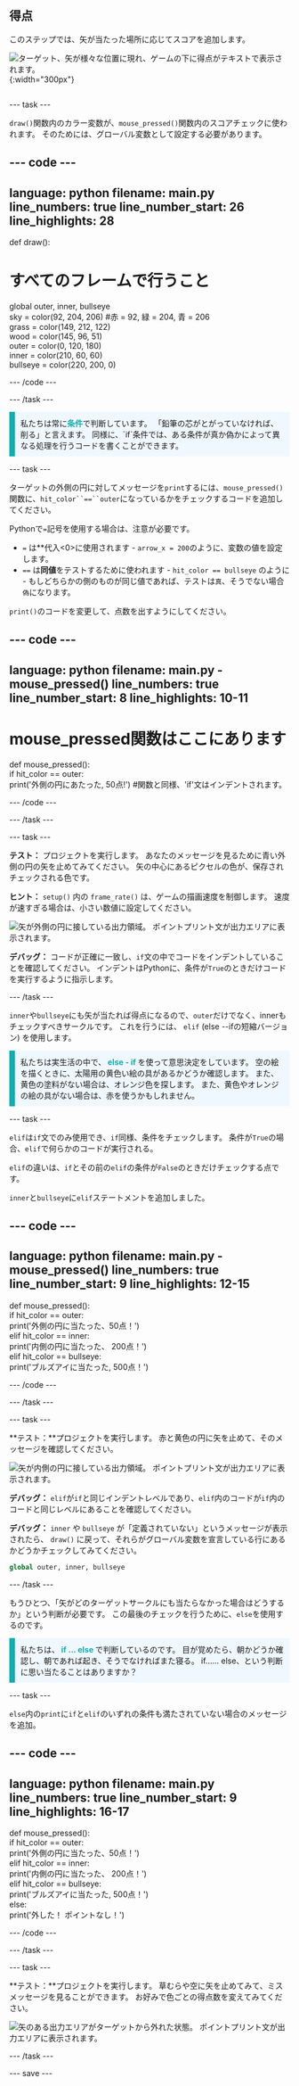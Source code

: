 ## 得点

<div style="display: flex; flex-wrap: wrap">
<div style="flex-basis: 200px; flex-grow: 1; margin-right: 15px;">
このステップでは、矢が当たった場所に応じてスコアを追加します。
</div>
<div>

![ターゲット、矢が様々な位置に現れ、ゲームの下に得点がテキストで表示されます。](images/points-scored.gif){:width="300px"}

</div>
</div>

--- task ---

`draw()`関数内のカラー変数が、`mouse_pressed()`関数内のスコアチェックに使われます。 そのためには、グローバル変数として設定する必要があります。

--- code ---
---
language: python filename: main.py line_numbers: true line_number_start: 26
line_highlights: 28
---

def draw():
# すべてのフレームで行うこと
  global outer, inner, bullseye    
sky = color(92, 204, 206) #赤 = 92, 緑 = 204, 青 = 206    
grass = color(149, 212, 122)    
wood = color(145, 96, 51)    
outer = color(0, 120, 180)    
inner = color(210, 60, 60)   
bullseye = color(220, 200, 0)

--- /code ---

--- /task ---

<p style="border-left: solid; border-width:10px; border-color: #0faeb0; background-color: aliceblue; padding: 10px;">
私たちは常に<span style="color: #0faeb0; font-weight: bold;">条件</span>で判断しています。 「鉛筆の芯がとがっていなければ、削る」と言えます。 同様に、`if`条件では、ある条件が真か偽かによって異なる処理を行うコードを書くことができます。
</p>

--- task ---

ターゲットの外側の円に対してメッセージを`print`するには、`mouse_pressed()`関数に、`hit_color``==``outer`になっているかをチェックするコードを追加してください。

Pythonで`=`記号を使用する場合は、注意が必要です。
 + `=` は**代入<0>に使用されます - `arrow_x = 200`のように、変数の値を設定します。</li>
 + `==` は**同値**をテストするために使われます - `hit_color == bullseye` のように - もしどちらかの側のものが同じ値であれば、テストは`真`、そうでない場合`偽`になります。</ul>

`print()`のコードを変更して、点数を出すようにしてください。

--- code ---
---
language: python filename: main.py - mouse_pressed() line_numbers: true line_number_start: 8
line_highlights: 10-11
---

# mouse_pressed関数はここにあります
def mouse_pressed():     
if hit_color == outer:      
print('外側の円にあたった, 50点!') #関数と同様、'if'文はインデントされます。

--- /code ---

--- /task ---

--- task ---

**テスト：** プロジェクトを実行します。 あなたのメッセージを見るために青い外側の円の矢を止めてみてください。 矢の中心にあるピクセルの色が、保存されチェックされる色です。

**ヒント：** `setup()` 内の `frame_rate()` は、ゲームの描画速度を制御します。 速度が速すぎる場合は、小さい数値に設定してください。

![矢が外側の円に接している出力領域。 ポイントプリント文が出力エリアに表示されます。](images/blue-points.png)

**デバッグ：** コードが正確に一致し、`if`文の中でコードをインデントしていることを確認してください。 インデントはPythonに、条件が`True`のときだけコードを実行するように指示します。

--- /task ---

`inner`や`bullseye`にも矢が当たれば得点になるので、`outer`だけでなく、innerもチェックすべきサークルです。 これを行うには、 `elif` (else --ifの短縮バージョン) を使用します。

<p style="border-left: solid; border-width:10px; border-color: #0faeb0; background-color: aliceblue; padding: 10px;">
私たちは実生活の中で、<span style="color: #0faeb0; font-weight: bold;"> else - if </span> を使って意思決定をしています。 空の絵を描くときに、太陽用の黄色い絵の具があるかどうか確認します。 また、黄色の塗料がない場合は、オレンジ色を探します。 また、黄色やオレンジの絵の具がない場合は、赤を使うかもしれません。
</p>

--- task ---

`elif`は`if`文でのみ使用でき、`if`同様、条件をチェックします。 条件が`True`の場合、`elif`で何らかのコードが実行される。

`elif`の違いは、`if`とその前の`elif`の条件が`False`のときだけチェックする点です。

`inner`と`bullseye`に`elif`ステートメントを追加しました。

--- code ---
---
language: python filename: main.py - mouse_pressed() line_numbers: true line_number_start: 9
line_highlights: 12-15
---

def mouse_pressed():    
if hit_color == outer:    
print('外側の円に当たった、50点！')    
elif hit_color == inner:    
print('内側の円に当たった、 200点！')   
elif hit_color == bullseye:    
print('ブルズアイに当たった, 500点！')

--- /code ---

--- /task ---

--- task ---

**テスト：**プロジェクトを実行します。 赤と黄色の円に矢を止めて、そのメッセージを確認してください。

![矢が内側の円に接している出力領域。 ポイントプリント文が出力エリアに表示されます。](images/yellow-points.png)

**デバッグ：** `elif`が`if`と同じインデントレベルであり、`elif`内のコードが`if`内のコードと同じレベルにあることを確認してください。

**デバッグ：** `inner` や `bullseye` が「定義されていない」というメッセージが表示されたら、 `draw()` に戻って、それらがグローバル変数を宣言している行にあるかどうかチェックしてみてください。

```python
global outer, inner, bullseye
```

--- /task ---

もうひとつ、「矢がどのターゲットサークルにも当たらなかった場合はどうするか」という判断が必要です。 この最後のチェックを行うために、`else`を使用するのです。

<p style="border-left: solid; border-width:10px; border-color: #0faeb0; background-color: aliceblue; padding: 10px;">
私たちは、<span style="color: #0faeb0; font-weight: bold;"> if ... else </span>で判断しているのです。 目が覚めたら、朝かどうか確認し、朝であれば起き、そうでなければまた寝る。 if...... else、という判断に思い当たることはありますか？ 
</p>

--- task ---

`else`内の`print`に`if`と`elif`のいずれの条件も満たされていない場合のメッセージを追加。

--- code ---
---
language: python filename: main.py line_numbers: true line_number_start: 9
line_highlights: 16-17
---

def mouse_pressed():    
if hit_color == outer:   
print('外側の円に当たった、50点！')   
elif hit_color == inner:   
print('内側の円に当たった、 200点！')   
elif hit_color == bullseye:    
print('ブルズアイに当たった, 500点！')   
else:   
print('外した！ ポイントなし！')

--- /code ---

--- /task ---

--- task ---

**テスト：**プロジェクトを実行します。 草むらや空に矢を止めてみて、ミスメッセージを見ることができます。 お好みで色ごとの得点数を変えてみてください。

![矢のある出力エリアがターゲットから外れた状態。 ポイントプリント文が出力エリアに表示されます。](images/missed-points.png)

--- /task ---

--- save ---
